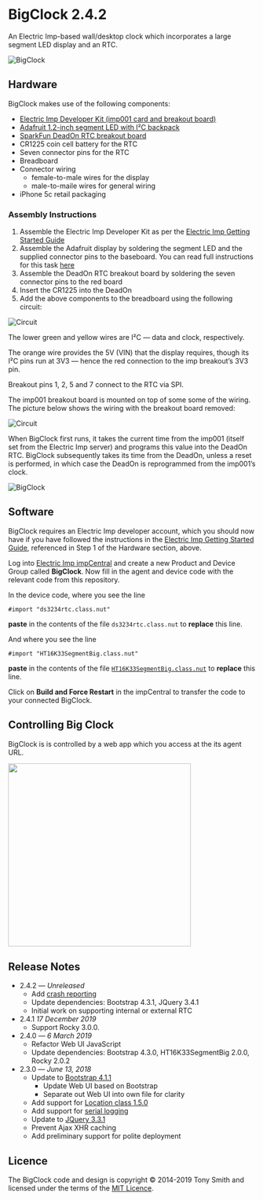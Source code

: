 # BigClock 2.4.2 #

An Electric Imp-based wall/desktop clock which incorporates a large segment LED display and an RTC.

![BigClock](images/bigclock-02.jpg)

## Hardware ##

BigClock makes use of the following components:

- [Electric Imp Developer Kit (imp001 card and breakout board)](https://developer.electricimp.com/gettingstarted/devkits)
- [Adafruit 1.2-inch segment LED with I&sup2;C backpack](https://www.adafruit.com/products/1270)
- [SparkFun DeadOn RTC breakout board](https://www.sparkfun.com/products/10160)
- CR1225 coin cell battery for the RTC
- Seven connector pins for the RTC
- Breadboard
- Connector wiring
    - female-to-male wires for the display
    - male-to-maile wires for general wiring
- iPhone 5c retail packaging

### Assembly Instructions ###

1. Assemble the Electric Imp Developer Kit as per the [Electric Imp Getting Started Guide](https://developer.electricimp.com/docs/gettingstarted/developer/account)
1. Assemble the Adafruit display by soldering the segment LED and the supplied connector pins to the baseboard. You can read full instructions for this task [here](https://learn.adafruit.com/adafruit-led-backpack/1-2-inch-7-segment-backpack)
1. Assemble the DeadOn RTC breakout board by soldering the seven connector pins to the red board
1. Insert the CR1225 into the DeadOn
1. Add the above components to the breadboard using the following circuit:

![Circuit](images/c1.png)

The lower green and yellow wires are I&sup2;C &mdash; data and clock, respectively.

The orange wire provides the 5V (VIN) that the display requires, though its I&sup2;C pins run at 3V3 &mdash; hence the red connection to the imp breakout’s 3V3 pin.

Breakout pins 1, 2, 5 and 7 connect to the RTC via SPI.

The imp001 breakout board is mounted on top of some some of the wiring. The picture below shows the wiring with the breakout board removed:

![Circuit](images/c2.png)

When BigClock first runs, it takes the current time from the imp001 (itself set from the Electric Imp server) and programs this value into the DeadOn RTC. BigClock subsequently takes its time from the DeadOn, unless a reset is performed, in which case the DeadOn is reprogrammed from the imp001’s clock.

![BigClock](images/bigclock-01.jpg)

## Software ##

BigClock requires an Electric Imp developer account, which you should now have if you have followed the instructions in the [Electric Imp Getting Started Guide](https://developer.electricimp.com/gettingstarted/developer/account), referenced in Step 1 of the Hardware section, above.

Log into [Electric Imp impCentral](https://impcentral.electricimp.com/login/) and create a new Product and Device Group called **BigClock**. Now fill in the agent and device code with the relevant code from this repository.

In the device code, where you see the line

```
#import "ds3234rtc.class.nut"
```

**paste** in the contents of the file `ds3234rtc.class.nut` to **replace** this line.

And where you see the line

```
#import "HT16K33SegmentBig.class.nut"
```

**paste** in the contents of the file [`HT16K33SegmentBig.class.nut`](https://github.com/smittytone/HT16K33SegmentBig/blob/master/ht16k33segmentbig.class.nut) to **replace** this line.

Click on **Build and Force Restart** in the impCentral to transfer the code to your connected BigClock.

## Controlling Big Clock ##

BigClock is is controlled by a web app which you access at the its agent URL.

<p><img src="images/grab-01.png" width="372" /></p>

## Release Notes ##

- 2.4.2 &mdash; *Unreleased*
    - Add [crash reporting](https://github.com/smittytone/generic)
    - Update dependencies: Bootstrap 4.3.1, JQuery 3.4.1
    - Initial work on supporting internal or external RTC
- 2.4.1 *17 December 2019*
    - Support Rocky 3.0.0.
- 2.4.0 &mdash; *6 March 2019*
    - Refactor Web UI JavaScript
    - Update dependencies: Bootstrap 4.3.0, HT16K33SegmentBig 2.0.0, Rocky 2.0.2
- 2.3.0 &mdash; *June 13, 2018*
    - Update to [Bootstrap 4.1.1](https://getbootstrap.com/)
        - Update Web UI based on Bootstrap
        - Separate out Web UI into own file for clarity
    - Add support for [Location class 1.5.0](https://github.com/smittytone/Location)
    - Add support for [serial logging](https://github.com/smittytone/generic)
    - Update to [JQuery 3.3.1](https://jquery.com)
    - Prevent Ajax XHR caching
    - Add preliminary support for polite deployment

## Licence ##

The BigClock code and design is copyright &copy; 2014-2019 Tony Smith and licensed under the terms of the [MIT Licence](LICENSE).
